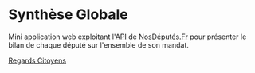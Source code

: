 Synthèse Globale
================

Mini application web exploitant l'[API](http://cpc.regardscitoyens.org/trac/wiki/API) de [NosDéputés.Fr](http://nosdeputes.fr) pour présenter le bilan de chaque député sur l'ensemble de son mandat.

[Regards Citoyens](http://RegardsCitoyens.org)
